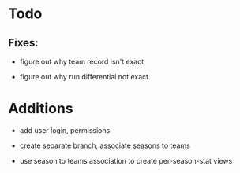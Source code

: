 # Todo

## Fixes:

* figure out why team record isn't exact

* figure out why run differential not exact

# Additions

* add user login, permissions

* create separate branch, associate seasons to teams

* use season to teams association to create per-season-stat views
